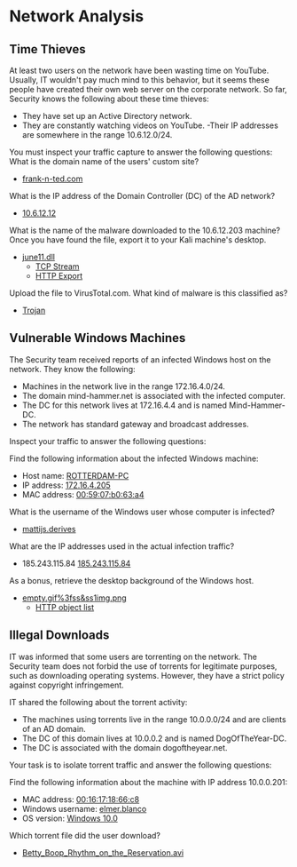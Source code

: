 # Network Analysis

## Time Thieves

At least two users on the network have been wasting time on YouTube. Usually, IT wouldn't pay much mind to this behavior, but it seems these people have created their own web server on the corporate network. So far, Security knows the following about these time thieves:

- They have set up an Active Directory network.
- They are constantly watching videos on YouTube.
 -Their IP addresses are somewhere in the range 10.6.12.0/24.

You must inspect your traffic capture to answer the following questions:
What is the domain name of the users' custom site?

- [frank-n-ted.com](https://github.com/joshblack07/UR-Cyber-Security-Capstone-3/blob/main/Resources/wireshark_franknted_12_1.PNG "frank-n-ted.com")

What is the IP address of the Domain Controller (DC) of the AD network?

- [10.6.12.12](https://github.com/joshblack07/UR-Cyber-Security-Capstone-3/blob/main/Resources/wireshark_franknted_12.PNG "10.6.12.12")
 
What is the name of the malware downloaded to the 10.6.12.203 machine? Once you have found the file, export it to your Kali machine's desktop.

- [june11.dll](https://github.com/joshblack07/UR-Cyber-Security-Capstone-3/blob/main/Resources/wireshark_june11.PNG "june11.dll")
  - [TCP Stream](https://github.com/joshblack07/UR-Cyber-Security-Capstone-3/blob/main/Resources/wireshark_june11_tcp_stream.PNG "TCP_Stream")
  - [HTTP Export](https://github.com/joshblack07/UR-Cyber-Security-Capstone-3/blob/main/Resources/wireshark_june11_http_export.PNG "HTTP Export")
 
Upload the file to VirusTotal.com. What kind of malware is this classified as?

- [Trojan](https://github.com/joshblack07/UR-Cyber-Security-Capstone-3/blob/main/Resources/virustotal_june11.PNG "Virus_Total_Trojan")

## Vulnerable Windows Machines

The Security team received reports of an infected Windows host on the network. They know the following:
- Machines in the network live in the range 172.16.4.0/24.
- The domain mind-hammer.net is associated with the infected computer.
- The DC for this network lives at 172.16.4.4 and is named Mind-Hammer-DC.
- The network has standard gateway and broadcast addresses.

Inspect your traffic to answer the following questions:

Find the following information about the infected Windows machine:
- Host name: [ROTTERDAM-PC](https://github.com/joshblack07/UR-Cyber-Security-Capstone-3/blob/main/Resources/wireshark_rotterdam.PNG "ROTTERDAM-PC")
- IP address: [172.16.4.205](https://github.com/joshblack07/UR-Cyber-Security-Capstone-3/blob/main/Resources/wireshark_rotterdam.PNG "172.16.4.205")
- MAC address: [00:59:07:b0:63:a4](https://github.com/joshblack07/UR-Cyber-Security-Capstone-3/blob/main/Resources/wireshark_rotterdam.PNG "00:59:07:b0:63:a4")

What is the username of the Windows user whose computer is infected?
- [mattijs.derives](https://github.com/joshblack07/UR-Cyber-Security-Capstone-3/blob/main/Resources/wireshark_matthijs.PNG "Windows User")

What are the IP addresses used in the actual infection traffic?
- 185.243.115.84 [185.243.115.84](https://github.com/joshblack07/UR-Cyber-Security-Capstone-3/blob/main/Resources/wireshark_infected3.PNG "Infection Traffic")

As a bonus, retrieve the desktop background of the Windows host.
- [empty.gif%3fss&ss1img.png](https://github.com/joshblack07/UR-Cyber-Security-Capstone-3/blob/main/Resources/wireshark_background2.PNG "Desktop Background")
  - [HTTP object list](https://github.com/joshblack07/UR-Cyber-Security-Capstone-3/blob/main/Resources/wireshark_background.PNG "HTTP_obecjt_list")
  
## Illegal Downloads

IT was informed that some users are torrenting on the network. The Security team does not forbid the use of torrents for legitimate purposes, such as downloading operating systems. However, they have a strict policy against copyright infringement.

IT shared the following about the torrent activity:
- The machines using torrents live in the range 10.0.0.0/24 and are clients of an AD domain.
- The DC of this domain lives at 10.0.0.2 and is named DogOfTheYear-DC.
- The DC is associated with the domain dogoftheyear.net.

Your task is to isolate torrent traffic and answer the following questions:

Find the following information about the machine with IP address 10.0.0.201:
- MAC address: [00:16:17:18:66:c8](https://github.com/joshblack07/UR-Cyber-Security-Capstone-3/blob/main/Resources/wireshark_elmer_blanco.PNG "00:16:17:18:66:c8")
- Windows username: [elmer.blanco](https://github.com/joshblack07/UR-Cyber-Security-Capstone-3/blob/main/Resources/wireshark_elmer_blanco.PNG "elmer.blanco")
- OS version: [Windows 10.0](https://github.com/joshblack07/UR-Cyber-Security-Capstone-3/blob/main/Resources/wireshark_OS.png "Windows 10.0")


Which torrent file did the user download?
- [Betty_Boop_Rhythm_on_the_Reservation.avi](https://github.com/joshblack07/UR-Cyber-Security-Capstone-3/blob/main/Resources/wireshark_torrent.PNG "Torrent")

 
